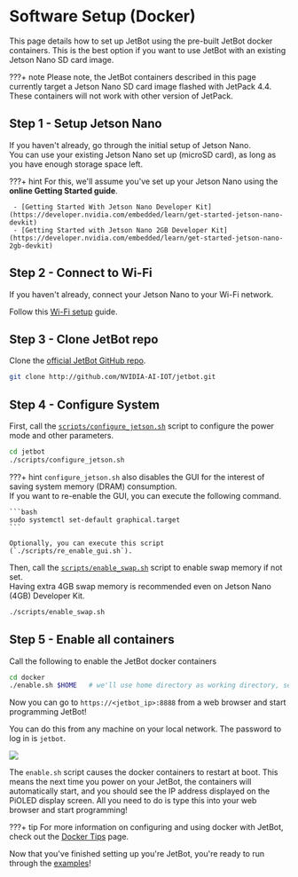 # Software Setup (Docker)

This page details how to set up JetBot using the pre-built JetBot docker containers. This is the best option if you want to use JetBot with an existing Jetson Nano SD card image.

???+ note
    Please note, the JetBot containers described in this page currently target a Jetson Nano SD card image flashed with JetPack 4.4. These containers will not work with other version of JetPack.


## Step 1 - Setup Jetson Nano

If you haven't already, go through the initial setup of Jetson Nano.<br>
You can use your existing Jetson Nano set up (microSD card), as long as you have enough storage space left.

???+ hint
    For this, we'll assume you've set up your Jetson Nano using the **online Getting Started guide**.
        
     - [Getting Started With Jetson Nano Developer Kit](https://developer.nvidia.com/embedded/learn/get-started-jetson-nano-devkit)
     - [Getting Started with Jetson Nano 2GB Developer Kit](https://developer.nvidia.com/embedded/learn/get-started-jetson-nano-2gb-devkit)

## Step 2 - Connect to Wi-Fi

If you haven't already, connect your Jetson Nano to your Wi-Fi network.

Follow this [Wi-Fi setup](wifi_setup.md) guide.


## Step 3 - Clone JetBot repo

Clone the [official JetBot GitHub repo](https://github.com/NVIDIA-AI-IOT/jetbot).

```bash
git clone http://github.com/NVIDIA-AI-IOT/jetbot.git
```

## Step 4 - Configure System

First, call the [``scripts/configure_jetson.sh``](https://github.com/NVIDIA-AI-IOT/jetbot/blob/master/scripts/configure_jetson.sh) script to configure the power mode and other parameters.

```bash
cd jetbot
./scripts/configure_jetson.sh
```

???+ hint
    `configure_jetson.sh` also disables the GUI for the interest of saving system memory (DRAM) consumption.<br>
    If you want to re-enable the GUI, you can execute the following command.
    
    ```bash
    sudo systemctl set-default graphical.target
    ```
    
    Optionally, you can execute this script (`./scripts/re_enable_gui.sh`). 

Then, call the [``scripts/enable_swap.sh``](https://github.com/NVIDIA-AI-IOT/jetbot/blob/master/scripts/enable_swap.sh) script to enable swap memory if not set.<br>
Having extra 4GB swap memory is recommended even on Jetson Nano (4GB) Developer Kit.

```bash
./scripts/enable_swap.sh
```

## Step 5 - Enable all containers

Call the following to enable the JetBot docker containers 

```bash
cd docker
./enable.sh $HOME   # we'll use home directory as working directory, set this as you please.
```

Now you can go to ``https://<jetbot_ip>:8888`` from a web browser and start programming JetBot!

You can do this from any machine on your local network.  The password to log in is ``jetbot``.

![](../images/docker_jupyter-on-browser.png)

The `enable.sh` script causes the docker containers to restart at boot. This means the next time you power on your JetBot, the containers will automatically start, and you should see the IP address displayed on the PiOLED display screen. All you need to do is type this into your web browser and start programming!

???+ tip
    For more information on configuring and using docker with JetBot, check out the [Docker Tips](../reference/docker_tips.md) page.
    
Now that you've finished setting up you're JetBot, you're ready to run through the [examples](../examples/basic_motion.md)!


